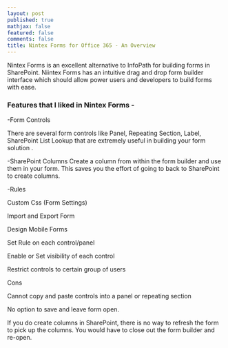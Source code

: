 ```yaml
---
layout: post
published: true
mathjax: false
featured: false
comments: false
title: Nintex Forms for Office 365 - An Overview
---
```

Nintex Forms is an excellent alternative to InfoPath for building forms in SharePoint. Niintex Forms has an intuitive drag and drop form builder interface which should allow power users and developers to build forms with ease.

### Features that I liked in Nintex Forms -

-Form Controls

There are several form controls like Panel, Repeating Section, Label, SharePoint List Lookup that are extremely useful in building your form solution .

-SharePoint Columns
Create a column from within the form builder and use them in your form. This saves you the effort of going to back to SharePoint to create columns. 

-Rules

Custom Css (Form Settings)


Import and Export Form

Design Mobile Forms

Set Rule on each control/panel

Enable or Set visibility of each control

Restrict controls to certain group of users

Cons

Cannot copy and paste controls into a panel or repeating section

No option to save and leave form open.

If you do create columns in SharePoint, there is no way to refresh the form to pick up the columns. You would have to close out the form builder and re-open.
